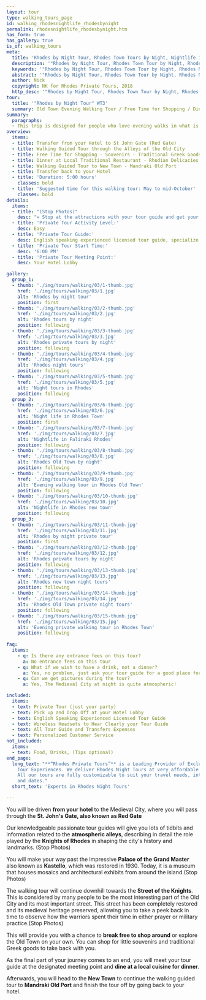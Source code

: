 ```yaml
---
layout: tour
type: walking_tours_page
id: walking_rhodesnightlife_rhodesbynight
permalink: rhodesnightlife_rhodesbynight.htm
has_form: true
has_gallery: true
is_of: walking_tours
meta:
  title: 'Rhodes by Night Tour, Rhodes Town Tours by Night, Nightlife in Rhodes Old Town'
  description: '"Rhodes by Night Tour, Rhodes Town Tour by Night, Rhodes Night Tours, Nightlife in Rhodes old town'
  keywords: '"Rhodes by Night Tour, Rhodes Town Tour by Night, Rhodes Night Tours, Nightlife in Rhodes old town'
  abstract: '"Rhodes by Night Tour, Rhodes Town Tour by Night, Rhodes Night Tours, Nightlife in Rhodes old town'
  author: Nick
  copyright: NK for Rhodes Private Tours, 2018
  http_desc: '"Rhodes by Night Tour, Rhodes Town Tour by Night, Rhodes Night Tours, Nightlife in Rhodes old town'
tour:
  title: '"Rhodes by Night Tour" WT3'
  summary: Old Town Evening Walking Tour / Free Time for Shopping / Dinner at a Local Restaurant / New Town τhe Old Port Mandraki
summary:
  paragraphs:
  - This trip is designed for people who love evening walks in what is known as the most beautiful and best-preserved Medieval City in Europe.  Enjoy dinners at local restaurants, take free detours to the shopping center, and walk to new city and old harbor expertly guided by our passionate and knowledgeable tour guides.
overview:
  items:
  - title: Transfer from your Hotel to St John Gate (Red Gate)
  - title: Walking Guided Tour through the Alleys of the Old City
  - title: Free Time for Shopping - Souvenirs - Traditional Greek Goods
  - title: Dinner at Local Traditional Restaurant - Rhodian Delicacies
  - title: Walking Guided Tour to New Town - Mandraki Old Port
  - title: Transfer back to your Hotel
  - title: 'Duration: 5:00 hours'
    classes: bold
  - title: 'Suggested time for this walking tour: May to mid-October'
    classes: bold
details:
  items:
  - title: "(Stop Photos)"
    desc: "= Stop at the attractions with your tour guide and get your photos <strong>from outside</strong> of the Sight/building"
  - title: 'Private Tour Activity Level:'
    desc: Easy
  - title: 'Private Tour Guide:'
    desc: English speaking experienced licensed tour guide, specialize in Private Tours
  - title: 'Private Tour Start Time:'
    desc: '6:00 PM'
  - title: 'Private Tour Meeting Point:'
    desc: Your Hotel Lobby

gallery:
  group_1:
  - thumb: './img/tours/walking/03/1-thumb.jpg'
    href: './img/tours/walking/03/1.jpg'
    alt: 'Rhodes by night tour'
    position: first
  - thumb: './img/tours/walking/03/2-thumb.jpg'
    href: './img/tours/walking/03/2.jpg'
    alt: 'Rhodes tours by night'
    position: following
  - thumb: './img/tours/walking/03/3-thumb.jpg'
    href: './img/tours/walking/03/3.jpg'
    alt: 'Rhodes private tours by night'
    position: following
  - thumb: './img/tours/walking/03/4-thumb.jpg'
    href: './img/tours/walking/03/4.jpg'
    alt: 'Rhodes night tours'
    position: following
  - thumb: './img/tours/walking/03/5-thumb.jpg'
    href: './img/tours/walking/03/5.jpg'
    alt: 'Night tours in Rhodes'
    position: following
  group_2:
  - thumb: './img/tours/walking/03/6-thumb.jpg'
    href: './img/tours/walking/03/6.jpg'
    alt: 'Night life in Rhodes Town'
    position: first
  - thumb: './img/tours/walking/03/7-thumb.jpg'
    href: './img/tours/walking/03/7.jpg'
    alt: 'Nightlife in Faliraki Rhodes'
    position: following
  - thumb: './img/tours/walking/03/8-thumb.jpg'
    href: './img/tours/walking/03/8.jpg'
    alt: 'Rhodes Old Town by night'
    position: following
  - thumb: './img/tours/walking/03/9-thumb.jpg'
    href: './img/tours/walking/03/9.jpg'
    alt: 'Evening walking tour in Rhodes Old Town'
    position: following
  - thumb: './img/tours/walking/03/10-thumb.jpg'
    href: './img/tours/walking/03/10.jpg'
    alt: 'Nightlife in Rhodes new town'
    position: following
  group_3:
  - thumb: './img/tours/walking/03/11-thumb.jpg'
    href: './img/tours/walking/03/11.jpg'
    alt: 'Rhodes by night private tour'
    position: first
  - thumb: './img/tours/walking/03/12-thumb.jpg'
    href: './img/tours/walking/03/12.jpg'
    alt: 'Rhodes private tours by night'
    position: following
  - thumb: './img/tours/walking/03/13-thumb.jpg'
    href: './img/tours/walking/03/13.jpg'
    alt: 'Rhodes new town night tours'
    position: following
  - thumb: './img/tours/walking/03/14-thumb.jpg'
    href: './img/tours/walking/03/14.jpg'
    alt: 'Rhodes Old Town private night tours'
    position: following
  - thumb: './img/tours/walking/03/15-thumb.jpg'
    href: './img/tours/walking/03/15.jpg'
    alt: 'Evening private walking tour in Rhodes Town'
    position: following
  
faq:
  items:
    - q: Is there any entrance fees on this tour?
      a: No entrance fees on this tour
    - q: What if we wish to have a drink, not a dinner?
      a: Yes, no problem, just ask your tour guide for a good place for drinks
    - q: Can we get pictures during the tour?
      a: Yes, The Medieval City at night is quite atmospheric! 

included:
  items:
  - text: Private Tour (just your party)
  - text: Pick up and Drop Off at your Hotel Lobby
  - text: English Speaking Experienced Licensed Tour Guide 
  - text: Wireless Headsets to Hear Clearly your Tour Guide
  - text: All Tour Guide and Transfers Expenses
  - text: Personalized Customer Service
not_included:
  items:
  - text: Food, Drinks, (Tips optional)
end_page:
  long_text: "**“Rhodes Private Tours”** is a Leading Provider of Exclusive and Personalized
    Tour Experiences. We deliver Rhodes Night Tours at very affordable rates.
    All our tours are fully customizable to suit your travel needs, interests, schedules,
    and dates."
  short_text: 'Experts in Rhodes Night Tours'

---
```

You will be driven **from your hotel** to the Medieval City, where you will pass through the **St. John's Gate, also known as Red Gate**

Our knowledgeable passionate tour guides will give you lots of tidbits and information related to the **atmospheric alleys**, describing in detail the role played by the **Knights of Rhodes** in shaping the city's history and landmarks. (Stop Photos)

You will make your way past the impressive **Palace of the** **Grand Master** also known as **Kastello**, which was restored in 1930. Today, it is a museum that houses mosaics and architectural exhibits from around the island.(Stop Photos)

The walking tour will continue downhill towards the **Street of the Knights**. This is considered by many people to be the most interesting part of the Old City and its most important street. This street has been completely restored and its medieval heritage preserved, allowing you to take a peek back in time to observe how the warriors spent their time in either prayer or military practice.(Stop Photos)

This will provide you with a chance to **break free to shop around** or explore the Old Town on your own. You can shop for little souvenirs and traditional Greek goods to take back with you.

As the final part of your journey comes to an end, you will meet your tour guide at the designated meeting point and **dine at a local cuisine for dinner**.

Afterwards, you will head to the **New Town** to continue the walking guided tour to **Mandraki Old Port** and finish the tour off by going back to your hotel.